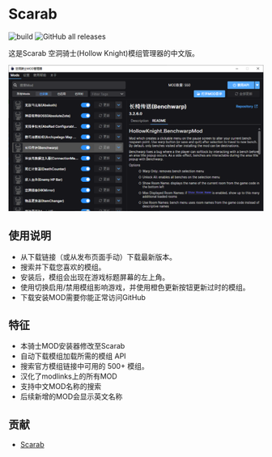 # Scarab
![build](https://github.com/fifty-six/Scarab/actions/workflows/dotnet.yml/badge.svg)
![GitHub all releases](https://img.shields.io/github/downloads/fifty-six/Scarab/total)

这是Scarab 空洞骑士(Hollow Knight)模组管理器的中文版。

![screenshot](https://github.com/huaisha1224/HollowKnightMODManager/blob/main/screenshot.png)

## 使用说明
- 从下载链接（或从发布页面手动）下载最新版本。
- 搜索并下载您喜欢的模组。
- 安装后，模组会出现在游戏标题屏幕的左上角。
- 使用切换启用/禁用模组影响游戏，并使用橙色更新按钮更新过时的模组。
- 下载安装MOD需要你能正常访问GitHub

## 特征
- 本骑士MOD安装器修改至Scarab
- 自动下载模组加载所需的模组 API
- 搜索官方模组链接中可用的 500+ 模组。
- 汉化了modlinks上的所有MOD
- 支持中文MOD名称的搜索
- 后续新增的MOD会显示英文名称


## 贡献
- [Scarab](https://github.com/fifty-six/Scarab)
